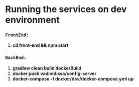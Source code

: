 # Running the services on dev environment
### `FrontEnd:`
1. **cd front-end && npm start**

### `BackEnd:`
1. **gradlew clean build dockerBuild**
2. **docker push vadimdissa/config-server**
3. **docker-compose -f docker/dev/docker-compose.yml up**